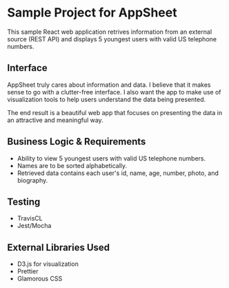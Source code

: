 # Sample Project for AppSheet

This sample React web application retrives information from an external source (REST API) and displays 5 youngest users with valid US telephone numbers.

## Interface

AppSheet truly cares about information and data. I believe that it makes sense to go with a clutter-free interface. I also want the app to make use of visualization tools to help users understand the data being presented.

The end result is a beautiful web app that focuses on presenting the data in an attractive and meaningful way.

## Business Logic & Requirements

- Ability to view 5 youngest users with valid US telephone numbers.
- Names are to be sorted alphabetically.
- Retrieved data contains each user's id, name, age, number, photo, and biography.

## Testing

- TravisCL
- Jest/Mocha

## External Libraries Used

- D3.js for visualization
- Prettier
- Glamorous CSS
